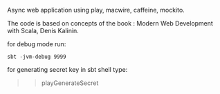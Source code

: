 Async web application using  play, macwire, caffeine, mockito.


The code is based on concepts of the book : Modern Web Development with Scala, Denis Kalinin.


for debug mode run: 

 ```
sbt -jvm-debug 9999
 ```

for generating secret key in sbt shell type:

>> playGenerateSecret

